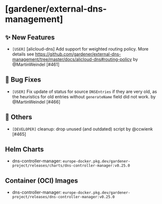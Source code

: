 # [gardener/external-dns-management]

## ✨ New Features

- `[USER]` [alicloud-dns] Add support for weighted routing policy. More details see https://github.com/gardener/external-dns-management/tree/master/docs/alicloud-dns#routing-policy by @MartinWeindel [#461]
## 🐛 Bug Fixes

- `[USER]` Fix update of status for source `DNSEntries` if they are very old, as the heuristics for old entries without `generateName` field did not work. by @MartinWeindel [#466]
## 🏃 Others

- `[DEVELOPER]` cleanup: drop unused (and outdated) script by @ccwienk [#465]

## Helm Charts
- dns-controller-manager: `europe-docker.pkg.dev/gardener-project/releases/charts/dns-controller-manager:v0.25.0`
## Container (OCI) Images
- dns-controller-manager: `europe-docker.pkg.dev/gardener-project/releases/dns-controller-manager:v0.25.0`
